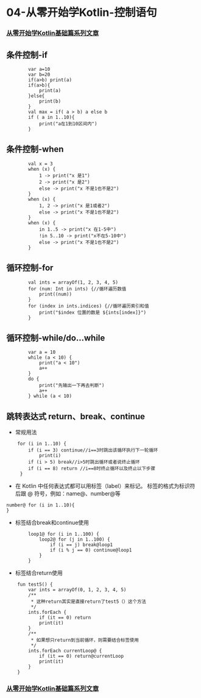 # 04-从零开始学Kotlin-控制语句

### [从零开始学Kotlin基础篇系列文章](https://github.com/SiberiaDante/KotlinForAndroid)

## 条件控制-if
```
        var a=10
        var b=20
        if(a>b) print(a)
        if(a>b){
            print(a)
        }else{
            print(b)
        }
        val max = if( a > b) a else b
        if ( a in 1..10){
            print("a在1到10区间内")
        }
```
## 条件控制-when
```
        val x = 3
        when (x) {
            1 -> print("x 是1")
            2 -> print("x 是2")
            else -> print("x 不是1也不是2")
        }
        when (x) {
            1, 2 -> print("x 是1或者2")
            else -> print("x 不是1也不是2")
        }
        when (x) {
            in 1..5 -> print("x 在1-5中")
            !in 5..10 -> print("x不在5-10中")
            else -> print("x 不是1也不是2")
        }
```
## 循环控制-for
```
        val ints = arrayOf(1, 2, 3, 4, 5)
        for (num: Int in ints) {//循环遍历数值
            print((num))
        }
        for (index in ints.indices) {//循环遍历索引和值
            print("$index 位置的数是 ${ints[index]}")
        }
```
## 循环控制-while/do...while
```
        var a = 10
        while (a < 10) {
            print("a < 10")
            a++
        }
        do {
            print("先输出一下再去判断")
            a++
        } while (a < 10)
```
## 跳转表达式 return、break、continue
* 常规用法
```
    for (i in 1..10) {
        if (i == 3) continue//i==3时跳出该循环执行下一轮循环
            print(i)
        if (i > 5) break//i>5时跳出循环或者说终止循环
        if (i == 8) return //i==8时终止循环以及终止以下步骤
     }
```
* 在 Kotlin 中任何表达式都可以用标签（label）来标记。 标签的格式为标识符后跟 @ 符号，例如：name@、number@等
```
number@ for (i in 1..10){
}
```
* 标签结合break和continue使用
```
        loop1@ for (i in 1..100) {
            loop2@ for (j in 1..100) {
                if (i == j) break@loop1
                if (i % j == 0) continue@loop1
            }
        }
```
* 标签结合return使用
```
    fun test5() {
        var ints = arrayOf(0, 1, 2, 3, 4, 5)
        /**
         * 这种return其实是直接return了test5（）这个方法
         */
        ints.forEach {
            if (it == 0) return
            print(it)
        }
        /**
         * 如果想只return到当前循环，则需要结合标签使用
         */
        ints.forEach currentLoop@ {
            if (it == 0) return@currentLoop
            print(it)
        }
    }
```
### [从零开始学Kotlin基础篇系列文章](https://github.com/SiberiaDante/KotlinForAndroid)